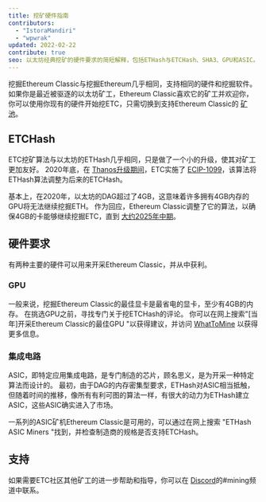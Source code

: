 ```yaml
---
title: 挖矿硬件指南
contributors:
  - "IstoraMandiri"
  - "wpwrak"
updated: 2022-02-22
contribute: true
seo: 以太坊经典挖矿的硬件要求的简短解释，包括ETHash与ETCHash、SHA3、GPU和ASIC。
---
```


挖掘Ethereum Classic与挖掘Ethereum几乎相同，支持相同的硬件和挖掘软件。 如果你是最近被驱逐的以太坊矿工，Ethereum Classic喜欢它的矿工并欢迎你，你可以使用你现有的硬件开始挖ETC，只需切换到支持Ethereum Classic的 [矿池](/mining/pools)。

## ETCHash

ETC挖矿算法与以太坊的ETHash几乎相同，只是做了一个小的升级，使其对矿工更加友好。 2020年底，在 [Thanos升级期间](/blog/2020-11-27-thanos-hard-fork-upgrade)，ETC实施了 [ECIP-1099](https://ecips.ethereumclassic.org/ECIPs/ecip-1099)，该算法将ETHash算法调整为后来的ETCHash。

基本上，在2020年，以太坊的DAG超过了4GB，这意味着许多拥有4GB内存的GPU将无法继续挖掘ETH。 作为回应，Ethereum Classic调整了它的算法，以确保4GB的卡能够继续挖掘ETC，直到 [大约2025年中期](https://minerstat.com/dag-size-calculator)。

## 硬件要求

有两种主要的硬件可以用来开采Ethereum Classic，并从中获利。

### GPU

一般来说，挖掘Ethereum Classic的最佳显卡是最省电的显卡，至少有4GB的内存。 在挑选GPU之前，寻找专门关于挖ETCHash的评论。 你可以在网上搜索"[当年]开采Ethereum Classic的最佳GPU "以获得建议，并访问 [WhatToMine](https://whattomine.com/coins?e4g=true) 以获得更多信息。

### 集成电路

ASIC，即特定应用集成电路，是专门制造的芯片，顾名思义，是为开采一种特定算法而设计的。 最初，由于DAG的内存密集型要求，ETHash对ASIC相当抵触，但随着时间的推移，像所有有利可图的算法一样，有很大的动力为ETHash建立ASIC，这些ASIC确实进入了市场。

一系列的ASIC矿机Ethereum Classic是可用的，可以通过在网上搜索 "ETHash ASIC Miners "找到，并检查制造商的规格是否支持ETCHash。

## 支持

如果需要ETC社区其他矿工的进一步帮助和指导，你可以在 [Discord](https://ethereumclassic.org/discord)的#mining频道中联系。
